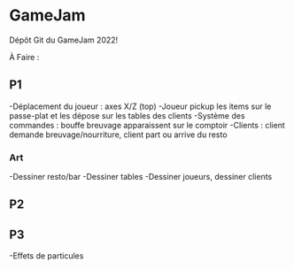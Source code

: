 # GameJam
Dépôt Git du GameJam 2022!


À Faire :

<h2>P1</h2>
-Déplacement du joueur : axes X/Z (top)
-Joueur pickup les items sur le passe-plat et les dépose sur les tables des clients
-Système des commandes : bouffe breuvage apparaissent sur le comptoir
-Clients : client demande breuvage/nourriture, client part ou arrive du resto

<h3>Art</h3>
-Dessiner resto/bar
-Dessiner tables
-Dessiner joueurs, dessiner clients

<h2>P2</h2>


<h2>P3</h2>
-Effets de particules


